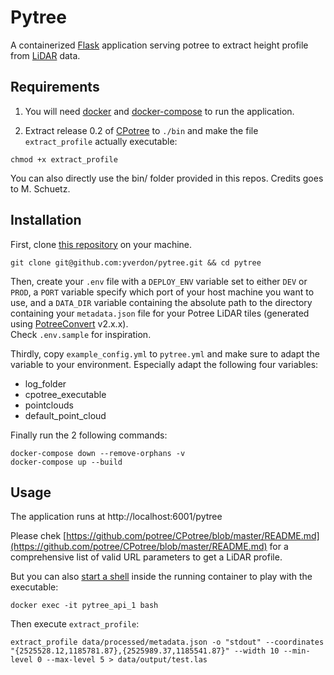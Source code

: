 # Pytree

A containerized [Flask](http://flask.pocoo.org/) application serving potree to extract
height profile from [LiDAR](https://en.wikipedia.org/wiki/Lidar) data.


## Requirements    
1. You will need [docker](https://docs.docker.com/get-docker/) and [docker-compose](https://docs.docker.com/compose/install/) to run the application.

2. Extract release 0.2 of [CPotree](https://github.com/potree/CPotree/releases/tag/0.2)
to `./bin` and make the file `extract_profile` actually executable:

```
chmod +x extract_profile
```

You can also directly use the bin/ folder provided in this repos. Credits goes to M. Schuetz.

## Installation

First, clone [this repository](https://github.com/yverdon/pytree) on your machine.

```
git clone git@github.com:yverdon/pytree.git && cd pytree
```

Then, create your `.env` file with a `DEPLOY_ENV` variable set to either `DEV`
or `PROD`, a `PORT` variable specify which port of your host machine you want to use,
and a `DATA_DIR` variable containing the absolute path to the directory containing
your `metadata.json` file for your Potree LiDAR tiles (generated using [PotreeConvert](https://github.com/potree/PotreeConverter) v2.x.x).    
Check `.env.sample` for inspiration.

Thirdly, copy `example_config.yml` to `pytree.yml` and make sure to adapt the variable to your environment.
Especially adapt the following four variables:
  - log_folder
  - cpotree_executable
  - pointclouds
  - default_point_cloud

Finally run the 2 following commands:    

```
docker-compose down --remove-orphans -v    
docker-compose up --build    
```

## Usage

The application runs at http://localhost:6001/pytree

Please chek [https://github.com/potree/CPotree/blob/master/README.md](https://github.com/potree/CPotree/blob/master/README.md) for a comprehensive list of valid URL parameters to get a LiDAR profile.

But you can also [start a shell](https://docs.docker.com/engine/reference/commandline/exec/) inside the running container to play with the executable:

```
docker exec -it pytree_api_1 bash
```

Then execute `extract_profile`:    

```
extract_profile data/processed/metadata.json -o "stdout" --coordinates "{2525528.12,1185781.87},{2525989.37,1185541.87}" --width 10 --min-level 0 --max-level 5 > data/output/test.las
```